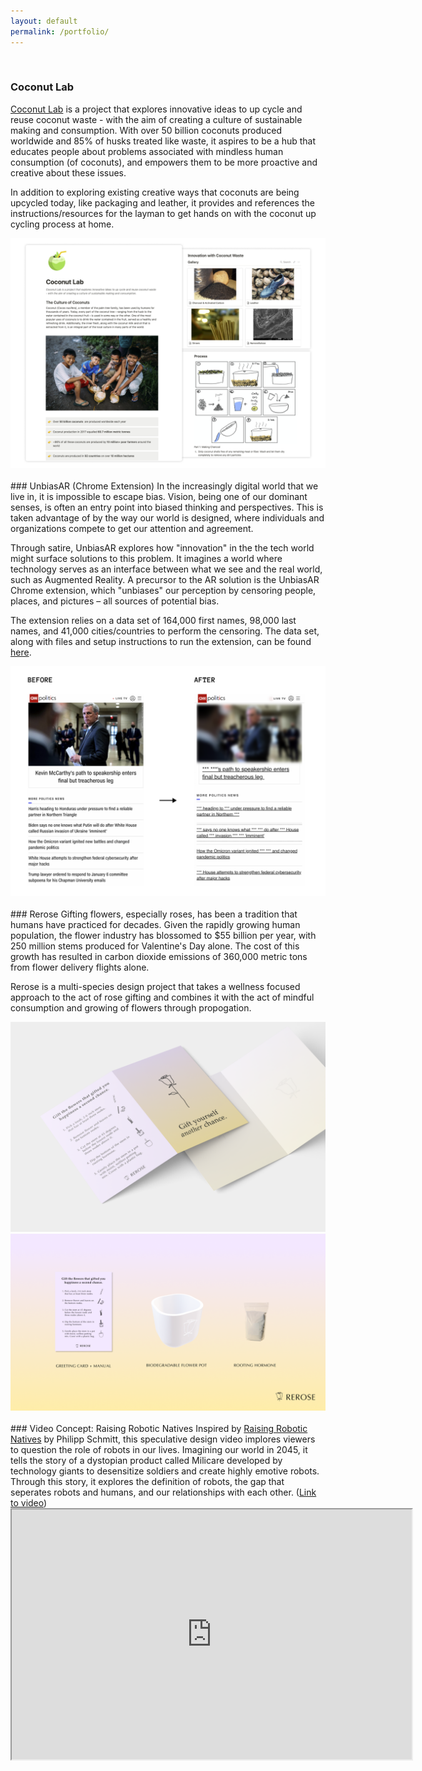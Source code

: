 ```yaml
---
layout: default
permalink: /portfolio/
---
```

<br>

<!-- <p style="text-align: center;">⚙️</p>
<p style="text-align: center;">work in progress</p> -->
### Coconut Lab 
<a href="https://tinyurl.com/coconutlab" target="_blank">Coconut Lab</a> is a project that explores innovative ideas to up cycle and reuse coconut waste - with the aim of creating a culture of sustainable making and consumption. With over 50 billion coconuts produced worldwide and 85% of husks treated like waste, it aspires to be a hub that educates people about problems associated with mindless human consumption (of coconuts), and empowers them to be more proactive and creative about these issues. 

In addition to exploring existing creative ways that coconuts are being upcycled today, like packaging and leather, it provides and references the instructions/resources for the layman to get hands on with the coconut up cycling process at home. 

<img src="/assets/img/coconutlab.png" alt="unbiasar" >

<br>
<br>
### UnbiasAR (Chrome Extension)
In the increasingly digital world that we live in, it is impossible to escape bias. Vision, being one of our dominant senses, is often an entry point into biased thinking and perspectives. This is taken advantage of by the way our world is designed, where individuals and organizations compete to get our attention and agreement.

Through satire, UnbiasAR explores how "innovation" in the the tech world might surface solutions to this problem. It imagines a world where technology serves as an interface between what we see and the real world, such as Augmented Reality. A precursor to the AR solution is the UnbiasAR Chrome extension, which "unbiases" our perception by censoring people, places, and pictures – all sources of potential bias.

The extension relies on a data set of 164,000 first names, 98,000 last names, and 41,000 cities/countries to perform the censoring. The data set, along with files and setup instructions to run the extension, can be found <a href="https://drive.google.com/drive/folders/1mfgzYhlSANxTJZTxMvID_LJSLIdVJn-3?usp=sharing" target="_blank">here</a>. 


<img src="/assets/img/unbiasar-beforeafter.png" alt="unbiasar" >

<br>
<br>
### Rerose
Gifting flowers, especially roses, has been a tradition that humans have practiced for decades. Given the rapidly growing human population, the flower industry has blossomed to $55 billion per year, with 250 million stems produced for Valentine's Day alone. The cost of this growth has resulted in carbon dioxide emissions of 360,000 metric tons from flower delivery flights alone. 

Rerose is a multi-species design project that takes a wellness focused approach to the act of rose gifting and combines it with the act of mindful consumption and growing of flowers through propogation.  

<img src="/assets/img/rerose-card.png" alt="unbiasar">

<img src="/assets/img/rerose-kit.png" alt="unbiasar" >

<br>
<br>
### Video Concept: Raising Robotic Natives
Inspired by <a href="https://philippschmitt.com/archive/2018/work/robotic-natives.html" target="_blank">Raising Robotic Natives</a> by Philipp Schmitt, this speculative design video implores viewers to question the role of robots in our lives. Imagining our world in 2045, it tells the story of a dystopian product called Milicare developed by technology giants to desensitize soldiers and create highly emotive robots. Through this story, it explores the definition of robots, the gap that seperates robots and humans, and our relationships with each other. 
(<a href="https://drive.google.com/file/d/1a2sKGAPnaY77dDpjmUraPGqEykOigyUm/view" target="_blank">Link to video</a>)
<iframe src="https://drive.google.com/file/d/1a2sKGAPnaY77dDpjmUraPGqEykOigyUm/preview" width="640" height="400" allow="autoplay"></iframe>
<!-- #### Book Cover Concept -->

